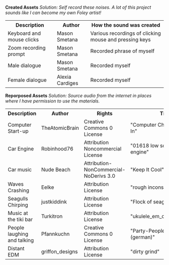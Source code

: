 **Created Assets**
*Solution: Self record these noises. A lot of this project sounds like I can become my own Foley artist!*
<table style="width:100%">
<tr>
  <th>Description</th>
  <th>Author</th>
  <th>How the sound was created</th>
</tr>
<tr>
  <td>Keyboard and mouse clicks</td>
  <td>Mason Smetana</td>
  <td>Various recordings of clicking mouse and pressing keys</td>
</tr>
<tr>
  <td>Zoom recording prompt</td>
  <td>Mason Smetana</td>
  <td>Recorded phrase of myself</td>
</tr>
<tr>
  <td>Male dialogue</td>
  <td>Mason Smetana</td>
  <td>Recorded myself</td>
</tr>
<tr>
  <td>Female dialogue</td>
  <td>Alexia Cardiges</td>
  <td>Recorded myself</td>
</tr>
</table>


**Reporposed Assets**
*Solution: Source audio from the internet in places where I have permission to use the materials.*
<table style="width:100%">
<tr>
  <th>Description</th>
  <th>Author</th>
  <th>Rights</th>
  <th>Title</th>
  <th>Source</th>
</tr>
<tr>
  <td>Computer Start-up</td>
  <td>TheAtomicBrain</td>
  <td>Creative Commons 0 License</td>
  <td>"Computer Chimes - Logged In"</td>
  <td><a href = "https://freesound.org/people/TheAtomicBrain/sounds/351880/">https://freesound.org/people/TheAtomicBrain/sounds/351880/</a></td>
</tr>
<tr>
  <td>Car Engine</td>
  <td>Robinhood76</td>
  <td>Attribution Noncommercial License</td>
  <td>"01618 low sounding engine"</td>
  <td><a href = "https://freesound.org/people/Robinhood76/sounds/95615/">https://freesound.org/people/Robinhood76/sounds/95615/</a></td>
</tr>
<tr>
  <td>Car music</td>
  <td>Nude Beach</td>
  <td>Attribution-NonCommercial-NoDerivs 3.0</td>
  <td>"Keep It Cool"</td>
  <td><a href = "https://freemusicarchive.org/music/Nude_Beach/Live_at_WFMU_on_Distort_Jersey_with_Deed_Runlea_April_5_2012/Nude_Beach_-_03_-_Keep_It_Cool">https://freemusicarchive.org/music/Nude_Beach/Live_at_WFMU_on_Distort_Jersey_with_Deed_Runlea_April_5_2012/Nude_Beach_-_03_-_Keep_It_Cool</a></td>
</tr>
<tr>
  <td>Waves Crashing</td>
  <td>Eelke</td>
  <td>Attribution License</td>
  <td>"rough inconsistent waves"</td>
  <td><a href = "https://freesound.org/people/Eelke/sounds/462594/">https://freesound.org/people/Eelke/sounds/462594/</a></td>
</tr>
<tr>
  <td>Seagulls Chirping</td>
  <td>justkiddink</td>
  <td>Attribution License</td>
  <td>"Flock of seagulls"</td>
  <td><a href = "https://freesound.org/people/juskiddink/sounds/98479/">https://freesound.org/people/juskiddink/sounds/98479/</a></td>
</tr>
<tr>
  <td>Music at the tiki bar</td>
  <td>Turkitron</td>
  <td>Attribution License</td>
  <td>"ukulele_em_c_g_d_100bpm"</td>
  <td><a href = "https://freesound.org/people/turkitron/sounds/110529/">https://freesound.org/people/turkitron/sounds/110529/</a></td>
</tr>
<tr>
  <td>People laughing and talking</td>
  <td>Pfannkuchn</td>
  <td>Creative Commons 0 License</td>
  <td>"Party-People outdoor 01 (german)"</td>
  <td><a href = "https://freesound.org/people/Pfannkuchn/sounds/457606/">https://freesound.org/people/Pfannkuchn/sounds/457606/</a></td>
</tr>
<tr>
  <td>Distant EDM</td>
  <td>griffon_designs</td>
  <td>Attribution License</td>
  <td>"dirty grind"</td>
  <td><a href = "https://freesound.org/people/griffon_designs/sounds/320553/">https://freesound.org/people/griffon_designs/sounds/320553/</a></td>
</tr>
</table>
